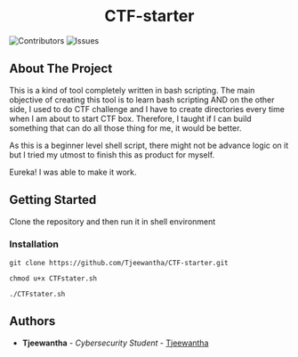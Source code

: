 <br/>
<p align="center">
  <h1 align="center">CTF-starter</h1>

</p>

![Contributors](https://img.shields.io/github/contributors/Tjeewantha/CTF-starter?color=dark-green) ![Issues](https://img.shields.io/github/issues/Tjeewantha/CTF-starter) 

## About The Project

<!--[Screen Shot](images/screenshot.png)-->

This is a kind of tool completely written in bash scripting. The main objective of creating this tool is to learn bash scripting AND on the other side, I used to do CTF challenge and I have to create directories every time when I am about to start CTF box. Therefore, I taught if I can build something that can do all those thing for me, it would be better. 

As this is a beginner level shell script, there might not be advance logic on it but I tried my utmost to finish this as product for myself.  

Eureka! I was able to make it work.

## Getting Started

Clone the repository and then run it in shell environment


### Installation

```
git clone https://github.com/Tjeewantha/CTF-starter.git
```
```
chmod u+x CTFstater.sh
```
```
./CTFstater.sh
```
## Authors

* **Tjeewantha** - *Cybersecurity Student* - [Tjeewantha](https://github.com/Tjeewantha) 

